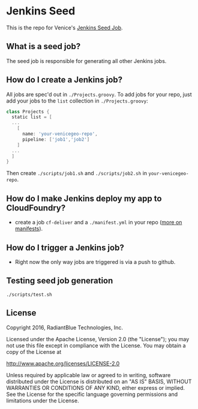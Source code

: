 # Jenkins Seed

This is the repo for Venice's [Jenkins Seed Job](http://jenkins.piazzageo.io/job/seed).

## What is a seed job?

The seed job is responsible for generating all other Jenkins jobs.

## How do I create a Jenkins job?

All jobs are spec'd out in `./Projects.groovy`. To add jobs for your repo, just add your jobs to the `list` collection in `./Projects.groovy`:

```groovy
class Projects {
  static list = [
  ...
    [
      name: 'your-venicegeo-repo',
      pipeline: ['job1','job2']
    ]
  ...
  ]
}
```

Then create `./scripts/job1.sh` and `./scripts/job2.sh` in `your-venicegeo-repo`.

## How do I make Jenkins deploy my app to CloudFoundry?

- create a job `cf-deliver` and a `./manifest.yml` in your repo ([more on manifests](https://docs.cloudfoundry.org/devguide/deploy-apps/manifest.html)).

## How do I trigger a Jenkins job?
- Right now the only way jobs are triggered is via a push to github.

## Testing seed job generation
```
./scripts/test.sh
```

## License

Copyright 2016, RadiantBlue Technologies, Inc.

Licensed under the Apache License, Version 2.0 (the "License");
you may not use this file except in compliance with the License.
You may obtain a copy of the License at

  http://www.apache.org/licenses/LICENSE-2.0

Unless required by applicable law or agreed to in writing, software
distributed under the License is distributed on an "AS IS" BASIS,
WITHOUT WARRANTIES OR CONDITIONS OF ANY KIND, either express or implied.
See the License for the specific language governing permissions and
limitations under the License.
